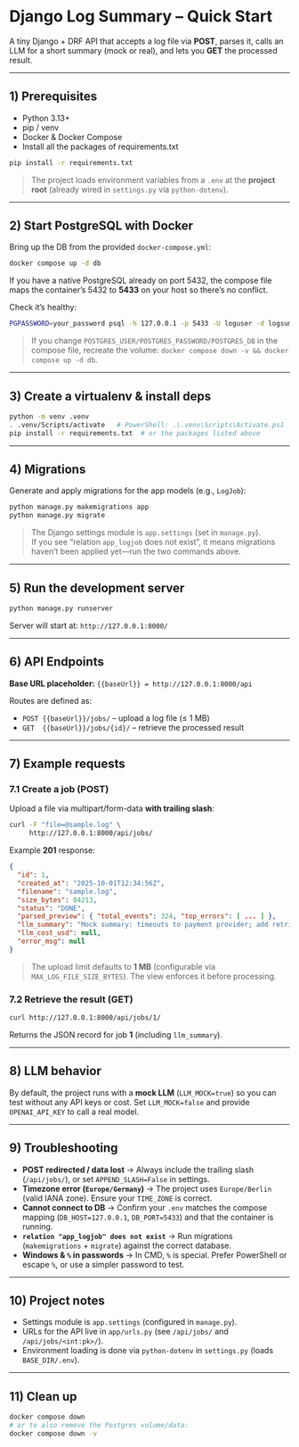 # Django Log Summary – Quick Start

A tiny Django + DRF API that accepts a log file via **POST**, parses it, calls an LLM for a short summary (mock or real), and lets you **GET** the processed result.

---

## 1) Prerequisites

- Python 3.13+
- pip / venv
- Docker & Docker Compose
- Install all the packages of requirements.txt

```bash
pip install -r requirements.txt
```

> The project loads environment variables from a `.env` at the **project root** (already wired in `settings.py` via `python-dotenv`).

---

## 2) Start PostgreSQL with Docker

Bring up the DB from the provided `docker-compose.yml`:

```bash
docker compose up -d db
```

If you have a native PostgreSQL already on port 5432, the compose file maps the container’s 5432 to **5433** on your host so there’s no conflict.

Check it’s healthy:

```bash
PGPASSWORD=your_password psql -h 127.0.0.1 -p 5433 -U loguser -d logsummary -c "SELECT 1;"
```

> If you change `POSTGRES_USER/POSTGRES_PASSWORD/POSTGRES_DB` in the compose file, recreate the volume: `docker compose down -v && docker compose up -d db`.

---

## 3) Create a virtualenv & install deps

```bash
python -m venv .venv
. .venv/Scripts/activate   # PowerShell: .\.venv\Scripts\Activate.ps1
pip install -r requirements.txt  # or the packages listed above
```

---

## 4) Migrations

Generate and apply migrations for the app models (e.g., `LogJob`):

```bash
python manage.py makemigrations app
python manage.py migrate
```

> The Django settings module is `app.settings` (set in `manage.py`).  
> If you see “relation `app_logjob` does not exist”, it means migrations haven’t been applied yet—run the two commands above.

---

## 5) Run the development server

```bash
python manage.py runserver
```

Server will start at: `http://127.0.0.1:8000/`

---

## 6) API Endpoints

**Base URL placeholder:** `{{baseUrl}} = http://127.0.0.1:8000/api`

Routes are defined as:

- `POST {{baseUrl}}/jobs/` – upload a log file (≤ 1 MB)
- `GET  {{baseUrl}}/jobs/{id}/` – retrieve the processed result

---

## 7) Example requests

### 7.1 Create a job (POST)
Upload a file via multipart/form-data **with trailing slash**:

```bash
curl -F "file=@sample.log" \
     http://127.0.0.1:8000/api/jobs/
```

Example **201** response:
```json
{
  "id": 1,
  "created_at": "2025-10-01T12:34:56Z",
  "filename": "sample.log",
  "size_bytes": 84213,
  "status": "DONE",
  "parsed_preview": { "total_events": 324, "top_errors": [ ... ] },
  "llm_summary": "Mock summary: timeouts to payment provider; add retries and circuit breaker.",
  "llm_cost_usd": null,
  "error_msg": null
}
```

> The upload limit defaults to **1 MB** (configurable via `MAX_LOG_FILE_SIZE_BYTES`). The view enforces it before processing.

### 7.2 Retrieve the result (GET)
```bash
curl http://127.0.0.1:8000/api/jobs/1/
```

Returns the JSON record for job **1** (including `llm_summary`).

---

## 8) LLM behavior

By default, the project runs with a **mock LLM** (`LLM_MOCK=true`) so you can test without any API keys or cost. Set `LLM_MOCK=false` and provide `OPENAI_API_KEY` to call a real model.

---

## 9) Troubleshooting

- **POST redirected / data lost** → Always include the trailing slash (`/api/jobs/`), or set `APPEND_SLASH=False` in settings.
- **Timezone error (`Europe/Germany`)** → The project uses `Europe/Berlin` (valid IANA zone). Ensure your `TIME_ZONE` is correct.
- **Cannot connect to DB** → Confirm your `.env` matches the compose mapping (`DB_HOST=127.0.0.1`, `DB_PORT=5433`) and that the container is running.
- **`relation "app_logjob" does not exist`** → Run migrations (`makemigrations` + `migrate`) against the correct database.
- **Windows & `%` in passwords** → In CMD, `%` is special. Prefer PowerShell or escape `%`, or use a simpler password to test.

---

## 10) Project notes

- Settings module is `app.settings` (configured in `manage.py`).  
- URLs for the API live in `app/urls.py` (see `/api/jobs/` and `/api/jobs/<int:pk>/`).  
- Environment loading is done via `python-dotenv` in `settings.py` (loads `BASE_DIR/.env`).

---

## 11) Clean up

```bash
docker compose down
# or to also remove the Postgres volume/data:
docker compose down -v
```